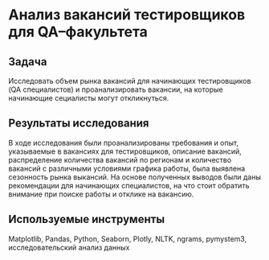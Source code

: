 # Анализ вакансий тестировщиков для QA–факультета

## Задача
Исследовать объем рынка вакансий для начинающих тестировщиков (QA специалистов) и проанализировать вакансии, на которые начинающие сециалисты могут откликнуться.

## Результаты исследования
В ходе исследования были проанализированы требования и опыт, указываемые в вакансиях для тестировщиков, описание вакансий, распределение количества вакансий по регионам и количество вакансий с различными условиями графика работы, была выявлена сезонность рынка выкансий. На основе полученных выводов были даны рекомендации для начинающих специалистов, на что стоит обратить внимание при поиске работы и отклике на вакансию.

## Используемые инструменты
Matplotlib, Pandas, Python, Seaborn, Plotly, NLTK, ngrams, pymystem3, исследовательский анализ данных

